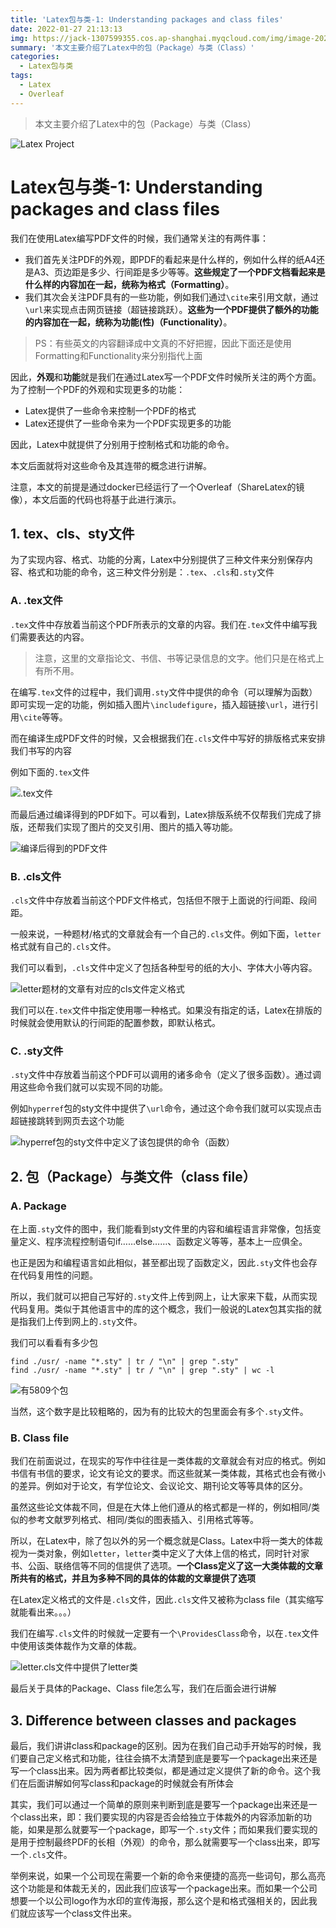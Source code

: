 ```yaml
---
title: 'Latex包与类-1: Understanding packages and class files'
date: 2022-01-27 21:13:13
img: https://jack-1307599355.cos.ap-shanghai.myqcloud.com/img/image-20220127231805688.png
summary: '本文主要介绍了Latex中的包（Package）与类（Class）'
categories:
  - Latex包与类
tags:
  - Latex
  - Overleaf
---
```


> 本文主要介绍了Latex中的包（Package）与类（Class）

![Latex Project](https://jack-1307599355.cos.ap-shanghai.myqcloud.com/img/image-20220127231805688.png)



# Latex包与类-1: Understanding packages and class files

我们在使用Latex编写PDF文件的时候，我们通常关注的有两件事：

- 我们首先关注PDF的外观，即PDF的看起来是什么样的，例如什么样的纸A4还是A3、页边距是多少、行间距是多少等等。**这些规定了一个PDF文档看起来是什么样的内容加在一起，统称为格式（Formatting）**。
- 我们其次会关注PDF具有的一些功能，例如我们通过`\cite`来引用文献，通过`\url`来实现点击网页链接（超链接跳跃）。**这些为一个PDF提供了额外的功能的内容加在一起，统称为功能(性)（Functionality）**。

> PS：有些英文的内容翻译成中文真的不好把握，因此下面还是使用Formatting和Functionality来分别指代上面

因此，**外观**和**功能**就是我们在通过Latex写一个PDF文件时候所关注的两个方面。为了控制一个PDF的外观和实现更多的功能：

- Latex提供了一些命令来控制一个PDF的格式
- Latex还提供了一些命令来为一个PDF实现更多的功能

因此，Latex中就提供了分别用于控制格式和功能的命令。

本文后面就将对这些命令及其连带的概念进行讲解。

注意，本文的前提是通过docker已经运行了一个Overleaf（ShareLatex的镜像），本文后面的代码也将基于此进行演示。





## 1. tex、cls、sty文件

为了实现内容、格式、功能的分离，Latex中分别提供了三种文件来分别保存内容、格式和功能的命令，这三种文件分别是：`.tex`、`.cls`和`.sty`文件



### A. .tex文件

`.tex`文件中存放着当前这个PDF所表示的文章的内容。我们在`.tex`文件中编写我们需要表达的内容。

> 注意，这里的文章指论文、书信、书等记录信息的文字。他们只是在格式上有所不用。

在编写`.tex`文件的过程中，我们调用`.sty`文件中提供的命令（可以理解为函数）即可实现一定的功能，例如插入图片`\includefigure`，插入超链接`\url`，进行引用`\cite`等等。

而在编译生成PDF文件的时候，又会根据我们在`.cls`文件中写好的排版格式来安排我们书写的内容

例如下面的`.tex`文件

![.tex文件](https://jack-1307599355.cos.ap-shanghai.myqcloud.com/img/image-20220127221811704.png)

而最后通过编译得到的PDF如下。可以看到，Latex排版系统不仅帮我们完成了排版，还帮我们实现了图片的交叉引用、图片的插入等功能。

![编译后得到的PDF文件](https://jack-1307599355.cos.ap-shanghai.myqcloud.com/img/image-20220127222107535.png)





### B. .cls文件

`.cls`文件中存放着当前这个PDF文件格式，包括但不限于上面说的行间距、段间距。

一般来说，一种题材/格式的文章就会有一个自己的`.cls`文件。例如下面，`letter`格式就有自己的`.cls`文件。

我们可以看到，`.cls`文件中定义了包括各种型号的纸的大小、字体大小等内容。

![letter题材的文章有对应的cls文件定义格式](https://jack-1307599355.cos.ap-shanghai.myqcloud.com/img/image-20220127221222508.png)

我们可以在`.tex`文件中指定使用哪一种格式。如果没有指定的话，Latex在排版的时候就会使用默认的行间距的配置参数，即默认格式。



### C. .sty文件

`.sty`文件中存放着当前这个PDF可以调用的诸多命令（定义了很多函数）。通过调用这些命令我们就可以实现不同的功能。

例如`hyperref`包的sty文件中提供了`\url`命令，通过这个命令我们就可以实现点击超链接跳转到网页去这个功能

![hyperref包的sty文件中定义了该包提供的命令（函数）](https://jack-1307599355.cos.ap-shanghai.myqcloud.com/img/image-20220127215723865.png)





## 2. 包（Package）与类文件（class file）



### A. Package

在上面`.sty`文件的图中，我们能看到sty文件里的内容和编程语言非常像，包括变量定义、程序流程控制语句if……else……、函数定义等等，基本上一应俱全。

也正是因为和编程语言如此相似，甚至都出现了函数定义，因此`.sty`文件也会存在代码复用性的问题。

所以，我们就可以把自己写好的`.sty`文件上传到网上，让大家来下载，从而实现代码复用。类似于其他语言中的库的这个概念，我们一般说的Latex包其实指的就是指我们上传到网上的`.sty`文件。

我们可以看看有多少包

```shell
find ./usr/ -name "*.sty" | tr / "\n" | grep ".sty"
find ./usr/ -name "*.sty" | tr / "\n" | grep ".sty" | wc -l
```

![有5809个包](https://jack-1307599355.cos.ap-shanghai.myqcloud.com/img/image-20220127224443223.png)

当然，这个数字是比较粗略的，因为有的比较大的包里面会有多个`.sty`文件。



### B. Class file

我们在前面说过，在现实的写作中往往是一类体裁的文章就会有对应的格式。例如书信有书信的要求，论文有论文的要求。而这些就某一类体裁，其格式也会有微小的差异。例如对于论文，有学位论文、会议论文、期刊论文等等具体的区分。

虽然这些论文体裁不同，但是在大体上他们遵从的格式都是一样的，例如相同/类似的参考文献罗列格式、相同/类似的图表插入、引用格式等等。

所以，在Latex中，除了包以外的另一个概念就是Class。Latex中将一类大的体裁视为一类对象，例如`letter`，`letter`类中定义了大体上信的格式，同时针对家书、公函、联络信等不同的信提供了选项。**一个Class定义了这一大类体裁的文章所共有的格式，并且为多种不同的具体的体裁的文章提供了选项**

在Latex定义格式的文件是`.cls`文件，因此`.cls`文件又被称为class file（其实缩写就能看出来。。。）

我们在编写`.cls`文件的时候就一定要有一个`\ProvidesClass`命令，以在`.tex`文件中使用该类体裁作为文章的体裁。

![letter.cls文件中提供了letter类](https://jack-1307599355.cos.ap-shanghai.myqcloud.com/img/image-20220127225654975.png)



最后关于具体的Package、Class file怎么写，我们在后面会进行讲解





## 3. Difference between classes and packages

最后，我们讲讲class和package的区别。因为在我们自己动手开始写的时候，我们要自己定义格式和功能，往往会搞不太清楚到底是要写一个package出来还是写一个class出来。因为两者都比较类似，都是通过定义提供了新的命令。这个我们在后面讲解如何写class和package的时候就会有所体会

其实，我们可以通过一个简单的原则来判断到底是要写一个package出来还是一个class出来，即：我们要实现的内容是否会给独立于体裁外的内容添加新的功能，如果是那么就要写一个package，即写一个`.sty`文件；而如果我们要实现的是用于控制最终PDF的长相（外观）的命令，那么就需要写一个class出来，即写一个`.cls`文件。

举例来说，如果一个公司现在需要一个新的命令来便捷的高亮一些词句，那么高亮这个功能是和体裁无关的，因此我们应该写一个package出来。而如果一个公司想要一个以公司logo作为水印的宣传海报，那么这个是和格式强相关的，因此我们就应该写一个class文件出来。
